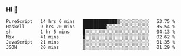 ### Hi 👋

<!--START_SECTION:waka-->

```text
PureScript   14 hrs 6 mins   █████████████▒░░░░░░░░░░░   53.75 %
Haskell      9 hrs 20 mins   █████████░░░░░░░░░░░░░░░░   35.54 %
sh           1 hr 5 mins     █░░░░░░░░░░░░░░░░░░░░░░░░   04.13 %
Nix          41 mins         ▓░░░░░░░░░░░░░░░░░░░░░░░░   02.62 %
JavaScript   21 mins         ▒░░░░░░░░░░░░░░░░░░░░░░░░   01.35 %
JSON         20 mins         ▒░░░░░░░░░░░░░░░░░░░░░░░░   01.29 %
```

<!--END_SECTION:waka-->
